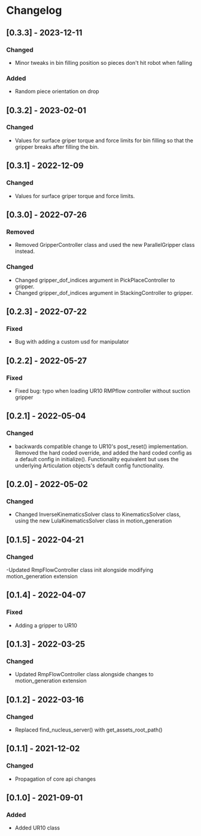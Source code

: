 # Changelog

## [0.3.3] - 2023-12-11

### Changed
- Minor tweaks in bin filling position so pieces don't hit robot when falling

### Added
- Random piece orientation on drop

## [0.3.2] - 2023-02-01

### Changed
- Values for surface griper torque and force limits for bin filling so that the gripper breaks after filling the bin.

## [0.3.1] - 2022-12-09

### Changed
- Values for surface griper torque and force limits.

## [0.3.0] - 2022-07-26

### Removed
- Removed GripperController class and used the new ParallelGripper class instead.

### Changed
- Changed gripper_dof_indices argument in PickPlaceController to gripper.
- Changed gripper_dof_indices argument in StackingController to gripper.

## [0.2.3] - 2022-07-22

### Fixed
- Bug with adding a custom usd for manipulator

## [0.2.2] - 2022-05-27

### Fixed
- Fixed bug: typo when loading UR10 RMPflow controller without suction gripper

## [0.2.1] - 2022-05-04

### Changed

- backwards compatible change to UR10's post_reset() implementation. Removed the hard coded override, and added the hard coded config as a default config in initialize(). Functionality equivalent but uses the underlying Articulation objects's default config functionality.

## [0.2.0] - 2022-05-02

### Changed
- Changed InverseKinematicsSolver class to KinematicsSolver class, using the new LulaKinematicsSolver class in motion_generation

## [0.1.5] - 2022-04-21

### Changed
-Updated RmpFlowController class init alongside modifying motion_generation extension

## [0.1.4] - 2022-04-07

### Fixed
- Adding a gripper to UR10

## [0.1.3] - 2022-03-25

### Changed
- Updated RmpFlowController class alongside changes to motion_generation extension

## [0.1.2] - 2022-03-16

### Changed
- Replaced find_nucleus_server() with get_assets_root_path()

## [0.1.1] - 2021-12-02

### Changed
- Propagation of core api changes

## [0.1.0] - 2021-09-01

### Added
- Added UR10 class

